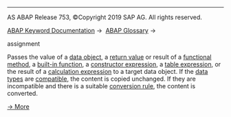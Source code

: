   

* * *

AS ABAP Release 753, ©Copyright 2019 SAP AG. All rights reserved.

[ABAP Keyword Documentation](javascript:call_link\('abenabap.htm'\)) →  [ABAP Glossary](javascript:call_link\('abenabap_glossary.htm'\)) → 

assignment

Passes the value of a [data object](javascript:call_link\('abendata_object_glosry.htm'\) "Glossary Entry"), a [return value](javascript:call_link\('abenreturn_value_glosry.htm'\) "Glossary Entry") or result of a [functional method](javascript:call_link\('abenfunctional_method_glosry.htm'\) "Glossary Entry"), a [built-in function](javascript:call_link\('abenpredefined_function_glosry.htm'\) "Glossary Entry"), a [constructor expression](javascript:call_link\('abenconstructor_expression_glosry.htm'\) "Glossary Entry"), a [table expression](javascript:call_link\('abentable_expression_glosry.htm'\) "Glossary Entry"), or the result of a [calculation expression](javascript:call_link\('abencalculation_expression_glosry.htm'\) "Glossary Entry") to a target data object. If the [data types](javascript:call_link\('abendata_type_glosry.htm'\) "Glossary Entry") are [compatible](javascript:call_link\('abencompatible_glosry.htm'\) "Glossary Entry"), the content is copied unchanged. If they are incompatible and there is a suitable [conversion rule](javascript:call_link\('abenconversion_rule_glosry.htm'\) "Glossary Entry"), the content is converted.

[→ More](javascript:call_link\('abenvalue_assignments.htm'\))
